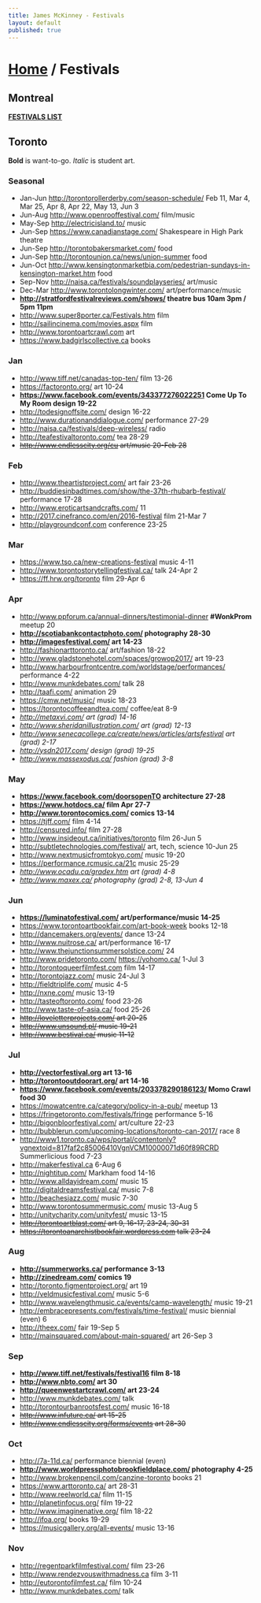 ```yaml
---
title: James McKinney - Festivals
layout: default
published: true
---
```


# [Home](/) / Festivals

## Montreal

**[FESTIVALS LIST](https://jpmckinney.backpackit.com/pub/1164053-montreal)**

## Toronto

<span class="glyphicon glyphicon-info-sign" aria-hidden="true"></span> <strong>Bold</strong> is want-to-go. <em>Italic</em> is student art.

### Seasonal

* Jan-Jun <http://torontorollerderby.com/season-schedule/> Feb 11, Mar 4, Mar 25, Apr 8, Apr 22, May 13, Jun 3
* Jun-Aug <http://www.openrooffestival.com/> film/music
* May-Sep <http://electricisland.to/> music
* Jun-Sep <https://www.canadianstage.com/> Shakespeare in High Park theatre
* Jun-Sep <http://torontobakersmarket.com/> food
* Jun-Sep <http://torontounion.ca/news/union-summer> food
* Jun-Oct <http://www.kensingtonmarketbia.com/pedestrian-sundays-in-kensington-market.htm> food
* Sep-Nov <http://naisa.ca/festivals/soundplayseries/> art/music
* Dec-Mar <http://www.torontolongwinter.com/> art/performance/music
* **<http://stratfordfestivalreviews.com/shows/> theatre bus 10am 3pm / 5pm 11pm**
* <http://www.super8porter.ca/Festivals.htm> film
* <http://sailincinema.com/movies.aspx> film
* <http://www.torontoartcrawl.com> art
* <https://www.badgirlscollective.ca> books

### Jan

* <http://www.tiff.net/canadas-top-ten/> film 13-26
* <https://factoronto.org/> art 10-24
* **<https://www.facebook.com/events/343377276022251> Come Up To My Room design 19-22**
* <http://todesignoffsite.com/> design 16-22
* <http://www.durationanddialogue.com/> performance 27-29
* <http://naisa.ca/festivals/deep-wireless/> radio
* <http://teafestivaltoronto.com/> tea 28-29
* <s><http://www.endlesscity.org/cu> art/music 20-Feb 28</s>

### Feb

* <http://www.theartistproject.com/> art fair 23-26
* <http://buddiesinbadtimes.com/show/the-37th-rhubarb-festival/> performance 17-28
* <http://www.eroticartsandcrafts.com/> 11
* <http://2017.cinefranco.com/en/2016-festival> film 21-Mar 7
* <http://playgroundconf.com> conference 23-25

### Mar

* <https://www.tso.ca/new-creations-festival> music 4-11
* <http://www.torontostorytellingfestival.ca/> talk 24-Apr 2
* <https://ff.hrw.org/toronto> film 29-Apr 6

### Apr

* <http://www.ppforum.ca/annual-dinners/testimonial-dinner> **#WonkProm** meetup 20
* **<http://scotiabankcontactphoto.com/> photography 28-30**
* **<http://imagesfestival.com/> art 14-23**
* <http://fashionarttoronto.ca/> art/fashion 18-22
* <http://www.gladstonehotel.com/spaces/growop2017/> art 19-23
* <http://www.harbourfrontcentre.com/worldstage/performances/> performance 4-22
* <http://www.munkdebates.com/> talk 28
* <http://taafi.com/> animation 29
* <https://cmw.net/music/> music 18-23
* <https://torontocoffeeandtea.com/> coffee/eat 8-9
* _<http://metaxvi.com/> art (grad) 14-16_
* _<http://www.sheridanillustration.com/> art (grad) 12-13_
* _<http://www.senecacollege.ca/create/news/articles/artsfestival> art (grad) 2-17_
* _<http://ysdn2017.com/> design (grad) 19-25_
* _<http://www.massexodus.ca/> fashion (grad) 3-8_

### May

* **<https://www.facebook.com/doorsopenTO> architecture 27-28**
* **<https://www.hotdocs.ca/> film Apr 27-7**
* **<http://www.torontocomics.com/> comics 13-14**
* <https://tjff.com/> film 4-14
* <http://censured.info/> film 27-28
* <http://www.insideout.ca/initiatives/toronto> film 26-Jun 5
* <http://subtletechnologies.com/festival/> art, tech, science 10-Jun 25
* <http://www.nextmusicfromtokyo.com/> music 19-20
* <https://performance.rcmusic.ca/21c> music 25-29
* _<http://www.ocadu.ca/gradex.htm> art (grad) 4-8_
* _<http://www.maxex.ca/> photography (grad) 2-8, 13-Jun 4_

### Jun

* **<https://luminatofestival.com/> art/performance/music 14-25**
* <https://www.torontoartbookfair.com/art-book-week> books 12-18
* <http://dancemakers.org/events/> dance 13-24
* <http://www.nuitrose.ca/> art/performance 16-17
* <http://www.thejunctionsummersolstice.com/> 24
* <http://www.pridetoronto.com/> <https://yohomo.ca/> 1-Jul 3
* <http://torontoqueerfilmfest.com> film 14-17
* <http://torontojazz.com/> music 24-Jul 3
* <http://fieldtriplife.com/> music 4-5
* <http://nxne.com/> music 13-19
* <http://tasteoftoronto.com/> food 23-26
* <http://www.taste-of-asia.ca/> food 25-26
* <s><http://loveletterprojects.com/> art 20-25</s>
* <s><http://www.unsound.pl/> music 19-21</s>
* <s><http://www.bestival.ca/> music 11-12</s>

### Jul

* **<http://vectorfestival.org> art 13-16**
* **<http://torontooutdoorart.org/> art 14-16**
* **<https://www.facebook.com/events/203378290186123/> Momo Crawl food 30**
* <https://mowatcentre.ca/category/policy-in-a-pub/> meetup 13
* <https://fringetoronto.com/festivals/fringe> performance 5-16
* <http://bigonbloorfestival.com/> art/culture 22-23
* <http://bubblerun.com/upcoming-locations/toronto-can-2017/> race 8
* <http://www1.toronto.ca/wps/portal/contentonly?vgnextoid=817faf2c85006410VgnVCM10000071d60f89RCRD> Summerlicious food 7-23
* <http://makerfestival.ca> 6-Aug 6
* <http://nightitup.com/> Markham food 14-16
* <http://www.alldayidream.com/> music 15
* <http://digitaldreamsfestival.ca/> music 7-8
* <http://beachesjazz.com/> music 7-30
* <http://www.torontosummermusic.com/> music 13-Aug 5
* <http://unitycharity.com/unityfest/> music 13-15
* <s><http://torontoartblast.com/> art 9, 16-17, 23-24, 30-31</s>
* <s><https://torontoanarchistbookfair.wordpress.com> talk 23-24</s>

### Aug

* **<http://summerworks.ca/> performance 3-13**
* **<http://zinedream.com/> comics 19**
* <http://toronto.figmentproject.org/> art 19
* <http://veldmusicfestival.com/> music 5-6
* <http://www.wavelengthmusic.ca/events/camp-wavelength/> music 19-21
* <http://embracepresents.com/festivals/time-festival/> music biennial (even) 6
* <http://theex.com/> fair 19-Sep 5
* <http://mainsquared.com/about-main-squared/> art 26-Sep 3

### Sep

* **<http://www.tiff.net/festivals/festival16> film 8-18**
* **<http://www.nbto.com/> art 30**
* **<http://queenwestartcrawl.com/> art 23-24**
* <http://www.munkdebates.com/> talk
* <http://torontourbanrootsfest.com/> music 16-18
* <s><http://www.infuture.ca/> art 15-25</s>
* <s><http://www.endlesscity.org/forms/events> art 28-30</s>

### Oct

* <http://7a-11d.ca/> performance biennial (even)
* **<http://www.worldpressphotobrookfieldplace.com/> photography 4-25**
* <http://www.brokenpencil.com/canzine-toronto> books 21
* <https://www.arttoronto.ca/> art 28-31
* <http://www.reelworld.ca/> film 11-15
* <http://planetinfocus.org/> film 19-22
* <http://www.imaginenative.org/> film 18-22
* <http://ifoa.org/> books 19-29
* <https://musicgallery.org/all-events/> music 13-16

### Nov

* <http://regentparkfilmfestival.com/> film 23-26
* <http://www.rendezvouswithmadness.ca> film 3-11
* <http://eutorontofilmfest.ca/> film 10-24
* <http://www.munkdebates.com/> talk
